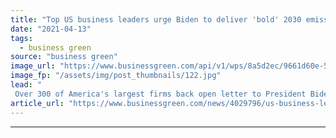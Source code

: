 ```yaml
---
title: "Top US business leaders urge Biden to deliver 'bold' 2030 emissions goal"
date: "2021-04-13"
tags: 
  - business green
source: "business green"
image_url: "https://www.businessgreen.com/api/v1/wps/8a5d2ec/9661d60e-5818-4e13-8f5e-6081b08a452c/4/white-house1a2-185x114.jpg"
image_fp: "/assets/img/post_thumbnails/122.jpg"
lead: "
 Over 300 of America's largest firms back open letter to President Biden calling on him to set a 2030 target to cut emissions by at least 50 per cent against 2005 levels ..."
article_url: "https://www.businessgreen.com/news/4029796/us-business-leaders-urge-biden-deliver-bold-2030-emissions-goal"
---
```


---
